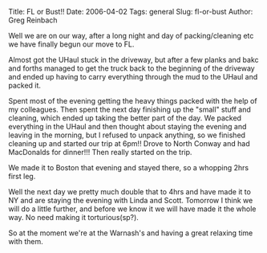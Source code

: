 Title: FL or Bust!!
Date: 2006-04-02
Tags: general
Slug: fl-or-bust
Author: Greg Reinbach

Well we are on our way, after a long night and day of packing/cleaning etc we have finally begun our move to FL.

Almost got the UHaul stuck in the driveway, but after a few planks and bakc and forths managed to get the truck back to the beginning of the driveway and ended up having to carry everything through the mud to the UHaul and packed it.

Spent most of the evening getting the heavy things packed with the help of my colleagues. Then spent the next day finishing up the "small" stuff and cleaning, which ended up taking the better part of the day. We packed everything in the UHaul and then thought about staying the evening and leaving in the morning, but I refused to unpack anything, so we finished cleaning up and started our trip at 6pm!! Drove to North Conway and had MacDonalds for dinner!!! Then really started on the trip.

We made it to Boston that evening and stayed there, so a whopping 2hrs first leg. 

Well the next day we pretty much double that to 4hrs and have made it to NY and are staying the evening with Linda and Scott. Tomorrow I think we will do a little further, and before we know it we will have made it the whole way. No need making it torturious(sp?).

So at the moment we're at the Warnash's and having a great relaxing time with them.
